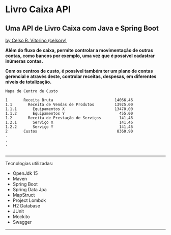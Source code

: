 # Livro Caixa API

## Uma API de Livro Caixa com Java e Spring Boot 

[by Celso R. Vitorino (celsorv)](https://github.com/celsorv/cash-book)


**Além do fluxo de caixa, permite controlar a movimentação de outras contas, como bancos por exemplo, uma vez que é possível cadastrar inúmeras contas.**

**Com os centros de custo, é possível também ter um plano de contas gerencial e através deste, controlar receitas, despesas, em diferentes níveis de totalização.**


```
Mapa de Centro de Custo

1       Receita Bruta                           14066,46
1.1       Receita de Vendas de Produtos         13925,00
1.1.1       Equipamentos X                      13470,00
1.1.2       Equipamentos Y                        455,00
1.2       Receita de Prestação de Serviços        141,46
1.2.1       Serviço X                             141,46
1.2.2       Serviço Y                             141,46
2       Custos                                   8360,90
.
.
.
    
```
***

Tecnologias utilizadas:
- OpenJdk 15
- Maven
- Spring Boot
- Spring Data Jpa
- MapStruct
- Project Lombok
- H2 Database
- JUnit
- Mockito
- Swagger
***



